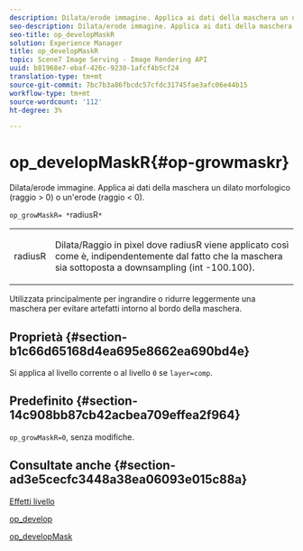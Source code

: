 ```yaml
---
description: Dilata/erode immagine. Applica ai dati della maschera un dilato morfologico (raggio > 0) o un'erode (raggio < 0).
seo-description: Dilata/erode immagine. Applica ai dati della maschera un dilato morfologico (raggio > 0) o un'erode (raggio < 0).
seo-title: op_developMaskR
solution: Experience Manager
title: op_developMaskR
topic: Scene7 Image Serving - Image Rendering API
uuid: b81968e7-ebaf-426c-9230-1afcf4b5cf24
translation-type: tm+mt
source-git-commit: 7bc7b3a86fbcdc57cfdc31745fae3afc06e44b15
workflow-type: tm+mt
source-wordcount: '112'
ht-degree: 3%

---
```



# op_developMaskR{#op-growmaskr}

Dilata/erode immagine. Applica ai dati della maschera un dilato morfologico (raggio > 0) o un&#39;erode (raggio &lt; 0).

`op_growMaskR= *`radiusR`*`

<table id="simpletable_3BAA4523D29E447FA7A4C9009B3E8344"> 
 <tr class="strow"> 
  <td class="stentry"> <p><span class="codeph"><span class="varname"> radiusR</span></span> </p> </td> 
  <td class="stentry"> <p>Dilata/Raggio in pixel dove <span class="codeph"><span class="varname"> radiusR</span></span> viene applicato così come è, indipendentemente dal fatto che la maschera sia sottoposta a downsampling (int -100.100). </p></td> 
 </tr> 
</table>

Utilizzata principalmente per ingrandire o ridurre leggermente una maschera per evitare artefatti intorno al bordo della maschera.

## Proprietà {#section-b1c66d65168d4ea695e8662ea690bd4e}

Si applica al livello corrente o al livello `0` se `layer=comp`.

## Predefinito {#section-14c908bb87cb42acbea709effea2f964}

`op_growMaskR=0`, senza modifiche.

## Consultate anche {#section-ad3e5cecfc3448a38ea06093e015c88a}

[Effetti livello](../../../../../is-api/http-ref/image-serving-api-ref/c-http-protocol-reference/c-syntax-and-features/r-layer-effects.md#reference-82a6b5311b3d4471ad2799adb3b2201c)

[op_develop](../../../../../is-api/http-ref/image-serving-api-ref/c-http-protocol-reference/c-command-reference/r-op-grow.md#reference-f95f3291c78c42b9a34b1b7e177e739a)

[op_developMask](../../../../../is-api/http-ref/image-serving-api-ref/c-http-protocol-reference/c-command-reference/r-op-growmask.md#reference-f0f9000af3ae43aba73d3ac1826710a1)

